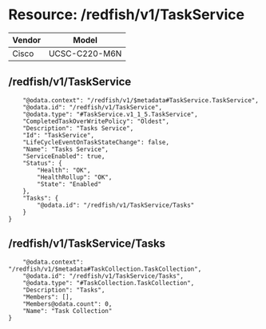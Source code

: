 # Resource: /redfish/v1/TaskService

Vendor | Model
--- | ---
Cisco | UCSC-C220-M6N

## /redfish/v1/TaskService

```{
    "@odata.context": "/redfish/v1/$metadata#TaskService.TaskService",
    "@odata.id": "/redfish/v1/TaskService",
    "@odata.type": "#TaskService.v1_1_5.TaskService",
    "CompletedTaskOverWritePolicy": "Oldest",
    "Description": "Tasks Service",
    "Id": "TaskService",
    "LifeCycleEventOnTaskStateChange": false,
    "Name": "Tasks Service",
    "ServiceEnabled": true,
    "Status": {
        "Health": "OK",
        "HealthRollup": "OK",
        "State": "Enabled"
    },
    "Tasks": {
        "@odata.id": "/redfish/v1/TaskService/Tasks"
    }
}
```

## /redfish/v1/TaskService/Tasks

```{
    "@odata.context": "/redfish/v1/$metadata#TaskCollection.TaskCollection",
    "@odata.id": "/redfish/v1/TaskService/Tasks",
    "@odata.type": "#TaskCollection.TaskCollection",
    "Description": "Tasks",
    "Members": [],
    "Members@odata.count": 0,
    "Name": "Task Collection"
}
```

